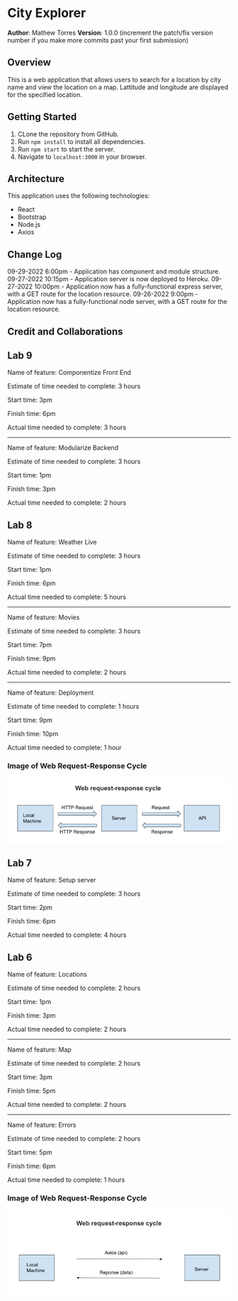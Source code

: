 # City Explorer

**Author**: Mathew Torres
**Version**: 1.0.0 (increment the patch/fix version number if you make more commits past your first submission)

## Overview

This is a web application that allows users to search for a location by city name and view the location on a map.  Lattitude and longitude are displayed for the specified location.

## Getting Started

1. CLone the repository from GitHub.
2. Run `npm install` to install all dependencies.
3. Run `npm start` to start the server.
4. Navigate to `localhost:3000` in your browser.

## Architecture
This application uses the following technologies:
* React
* Bootstrap
* Node.js
* Axios

## Change Log

09-29-2022 6:00pm - Application has component and module structure.
09-27-2022 10:15pm - Application server is now deployed to Heroku.
09-27-2022 10:00pm - Application now has a fully-functional express server, with a GET route for the location resource.
09-26-2022 9:00pm  - Application now has a fully-functional node server, with a GET route for the location resource.

<!-- Use this area to document the iterative changes made to your application as each feature is successfully implemented. Use time stamps. Here's an example:

01-01-2001 4:59pm - Application now has a fully-functional express server, with a GET route for the location resource. -->

## Credit and Collaborations
<!-- Give credit (and a link) to other people or resources that helped you build this application. -->

## Lab 9

Name of feature: Componentize Front End

Estimate of time needed to complete: 3 hours

Start time: 3pm

Finish time: 6pm

Actual time needed to complete: 3 hours

---

Name of feature: Modularize Backend

Estimate of time needed to complete: 3 hours

Start time: 1pm

Finish time: 3pm

Actual time needed to complete: 2 hours

## Lab 8

Name of feature: Weather Live

Estimate of time needed to complete: 3 hours

Start time: 1pm

Finish time: 6pm

Actual time needed to complete: 5 hours

---

Name of feature: Movies

Estimate of time needed to complete: 3 hours

Start time: 7pm

Finish time: 9pm

Actual time needed to complete: 2 hours

---

Name of feature: Deployment

Estimate of time needed to complete: 1 hours

Start time: 9pm

Finish time: 10pm

Actual time needed to complete: 1 hour

### Image of Web Request-Response Cycle

![Web Request-Response Cycle](./src/assets/web-request-response-cycle2.png)

## Lab 7

Name of feature: Setup server

Estimate of time needed to complete: 3 hours

Start time: 2pm

Finish time: 6pm

Actual time needed to complete: 4 hours

## Lab 6

Name of feature: Locations

Estimate of time needed to complete: 2 hours

Start time: 1pm

Finish time: 3pm

Actual time needed to complete: 2 hours

---
Name of feature: Map

Estimate of time needed to complete: 2 hours

Start time: 3pm

Finish time: 5pm

Actual time needed to complete: 2 hours

---

Name of feature: Errors

Estimate of time needed to complete: 2 hours

Start time: 5pm

Finish time: 6pm

Actual time needed to complete: 1 hours

### Image of Web Request-Response Cycle

![Web Request-Response Cycle](./src/assets/web-request-response-cycle.png)

